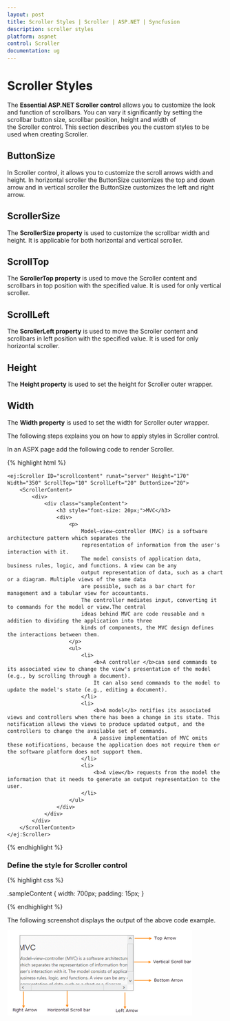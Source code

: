 ```yaml
---
layout: post
title: Scroller Styles | Scroller | ASP.NET | Syncfusion
description: scroller styles
platform: aspnet
control: Scroller
documentation: ug
---
```


# Scroller Styles

The **Essential ASP.NET Scroller control** allows you to customize the look and function of scrollbars. You can vary it significantly by setting the scrollbar button size, scrollbar position, height and width of the Scroller control. This section describes you the custom styles to be used when creating Scroller.

## ButtonSize

In Scroller control, it allows you to customize the scroll arrows width and height. In horizontal scroller the ButtonSize customizes the top and down arrow and in vertical scroller the ButtonSize customizes the left and right arrow.

## ScrollerSize

The **ScrollerSize property** is used to customize the scrollbar width and height. It is applicable for both horizontal and vertical scroller.

## ScrollTop

The **ScrollerTop property** is used to move the Scroller content and scrollbars in top position with the specified value. It is used for only vertical scroller.

## ScrollLeft

The **ScrollerLeft property** is used to move the Scroller content and scrollbars in left position with the specified value. It is used for only horizontal scroller.

## Height

The **Height property** is used to set the height for Scroller outer wrapper.

## Width

The **Width property** is used to set the width for Scroller outer wrapper.

The following steps explains you on how to apply styles in Scroller control.

In an ASPX page add the following code to render Scroller.

{% highlight html %}

    <ej:Scroller ID="scrollcontent" runat="server" Height="170" Width="350" ScrollTop="10" ScrollLeft="20" ButtonSize="20">
        <ScrollerContent>
            <div>
                <div class="sampleContent">
                    <h3 style="font-size: 20px;">MVC</h3>
                    <div>
                        <p>
                            Model–view–controller (MVC) is a software architecture pattern which separates the
                            representation of information from the user's interaction with it.
                            The model consists of application data, business rules, logic, and functions. A view can be any
                            output representation of data, such as a chart or a diagram. Multiple views of the same data
                            are possible, such as a bar chart for management and a tabular view for accountants.
                            The controller mediates input, converting it to commands for the model or view.The central
                            ideas behind MVC are code reusable and n addition to dividing the application into three
                            kinds of components, the MVC design defines the interactions between them.
                        </p>
                        <ul>
                            <li>
                                <b>A controller </b>can send commands to its associated view to change the view's presentation of the model (e.g., by scrolling through a document).
                                It can also send commands to the model to update the model's state (e.g., editing a document).
                            </li>
                            <li>
                                <b>A model</b> notifies its associated views and controllers when there has been a change in its state. This notification allows the views to produce updated output, and the controllers to change the available set of commands.
                                A passive implementation of MVC omits these notifications, because the application does not require them or the software platform does not support them.
                            </li>
                            <li>
                                <b>A view</b> requests from the model the information that it needs to generate an output representation to the user.
                            </li>
                        </ul>
                    </div>
                </div>
            </div>
        </ScrollerContent>
    </ej:Scroller>

{% endhighlight %}

### Define the style for Scroller control

{% highlight css %}

.sampleContent {
	width: 700px;
	padding: 15px;
}

{% endhighlight %}



The following screenshot displays the output of the above code example.

![C:/Users/labuser/Desktop/scroller.png](Scroller-Styles_images/Scroller-Styles_img1.png)
